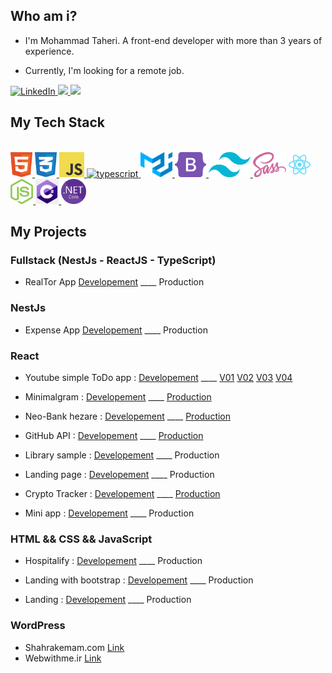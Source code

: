 ## Who am i?

- I'm Mohammad Taheri. A front-end developer with more than 3 years of experience.

- Currently, I'm looking for a remote job.

<a href="https://www.linkedin.com/in/mohammad-taheri1" target="_blank">
<img src="https://img.shields.io/badge/LinkedIn-%230077B5.svg?&style=flat-square&logo=linkedin&logoColor=white" alt="LinkedIn">
</a> 
 <a href="https://stackoverflow.com/users/16505469/mohammad-taheri">
 <img src="https://img.shields.io/badge/Stack Overflow-f48024?style=flat&logo=stackoverflow&logoColor=white" />
 </a>
</a> 
 <a href="mailto:mamad.taheri.68@gmail.com">
 <img src="https://img.shields.io/badge/-Gmail-c14438?style=flat-square&logo=Gmail&logoColor=white" />
 </a>

## My Tech Stack

<br />
<a margin="10" href="https://github.com/MamadTaheri68" target="_blank">
<img margin="10px" height="40" src="./svgs/html.svg" alt="html">
</a>
<a margin="10" href="https://github.com/MamadTaheri68" target="_blank">
<img margin="10px" height="40" src="./svgs/css.svg" alt="css">
</a>
<a margin="10" href="https://github.com/MamadTaheri68" target="_blank">
<img margin="10px" height="40" src="./svgs/javascript.svg" alt="javascript">
</a>
</a>
<a margin="10" href="https://github.com/MamadTaheri68" target="_blank">
<img margin="10px" height="40" src="./images/Typescript.png" alt="typescript" />
</a>
<a margin="10" href="https://github.com/MamadTaheri68" target="_blank">
<img margin="10px" height="40" src="./svgs/materialui.svg" alt="material ui">
</a>
<a margin="10" href="https://github.com/MamadTaheri68" target="_blank">
<img margin="10px" height="40" src="./svgs/bootstrap.svg" alt="bootstrap">
</a>
<a margin="10" href="https://github.com/MamadTaheri68" target="_blank">
<img margin="10px" height="40" src="./svgs/tailwind.svg" alt="tailwind">
</a>
<a margin="10" href="https://github.com/MamadTaheri68" target="_blank"><img margin="10px" height="40" src="./svgs/sass.svg" alt="sass"></a>
<a margin="10" href="https://github.com/MamadTaheri68" target="_blank">
<img margin="10px" height="40" src="./svgs/react.svg" alt="react">
</a>
<a margin="10" href="https://github.com/MamadTaheri68" target="_blank">
<img margin="10px" height="40" src="./svgs/nodejs.svg" alt="nodejs">
</a>
<a margin="10" href="https://github.com/MamadTaheri68" target="_blank">
<img margin="10px" height="40" src="./images/csharp.jfif" alt="csharp">
</a>
<a margin="10" href="https://github.com/MamadTaheri68" target="_blank">
<img margin="10px" height="40" src="./images/dotnetcore.png" alt="dotnetcore">
</a>
</div>

## My Projects

### Fullstack (NestJs - ReactJS - TypeScript)
 - RealTor App [Developement](https://github.com/MamadTaheri/RealTor-App) ____ Production

### NestJs
- Expense App [Developement](https://github.com/MamadTaheri/Expense-App) ____ Production
 
### React

- Youtube simple ToDo app : [Developement](https://github.com/MamadTaheri/youtube-simple-todo-app) ____ [V01](https://youtube-simple-todo-app.netlify.app/) [V02](https://youtube-simple-todo-app-v02.netlify.app/) [V03](https://youtube-simple-todo-app-v02.netlify.app/) [V04](https://youtube-simple-todo-app-v04.netlify.app/)

- Minimalgram : [Developement](https://github.com/MamadTaheri/minimalgram-react-v1) ____ [Production](https://minimalgram.irdevprogs.ir/)

- Neo-Bank hezare : [Developement](https://github.com/MamadTaheri/neo-bank-hezare-react-v1) ____ [Production](https://neobank.irdevprogs.ir/)

- GitHub API : [Developement](https://github.com/MamadTaheri/github-api) ____ [Production](https://githubfinder.irdevprogs.ir/)

- Library sample : [Developement](https://github.com/MamadTaheri/library_frontend_react) ____ Production

- Landing page : [Developement](https://github.com/MamadTaheri/react-landing) ____ Production

- Crypto Tracker : [Developement](https://github.com/MamadTaheri/react-api-crypto-tracker) ____ [Production](https://faradars-crypto-tracking.netlify.app/)

- Mini app : [Developement](https://github.com/MamadTaheri/mini-app-react) ____ Production

### HTML && CSS && JavaScript

- Hospitalify : [Developement](https://github.com/MamadTaheri/youtube-common-projects/tree/main/0004-Hospitalify) ____ Production

- Landing with bootstrap : [Developement](https://github.com/MamadTaheri/youtube-common-projects/tree/main/0005-landing-with-bootstrap) ____ Production

- Landing : [Developement](https://github.com/MamadTaheri/youtube-common-projects/tree/main/0003-landing) ____ Production

### WordPress

- Shahrakemam.com [Link](https://shahrakemam.com/)
- Webwithme.ir [Link](https://webwithme.ir)
